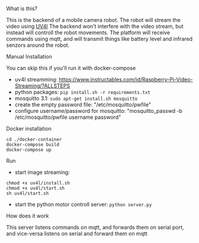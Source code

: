 What is this?

This is the backend of a mobile camera robot.
The robot will stream the video using [UV4l](http://www.linux-projects.org/uv4l/)
The backend won't interfere with the video stream, but instead will controll the robot movements.
The platform will receive commands using mqtt, and will transmit things like battery level and 
infrared senzors around the robot.

Manual Installation

You can skip this if you'll run it with docker-compose

* uv4l streamming: https://www.instructables.com/id/Raspberry-Pi-Video-Streaming/?ALLSTEPS
* python packages: ````pip install.sh -r requirements.txt````
* mosquitto 3.1: ````sudo apt-get install.sh mosquitto````
* create the empty password file: "/etc/mosquitto/pwfile"
* configure username/password for mosquitto: "mosquitto_passwd -b /etc/mosquitto/pwfile username password"

Docker installation

````
cd ./docker-container
docker-compose build 
docker-compose up
````

Run

* start image streaming: 
````
chmod +x uv4l/install.sh
chmod +x uv4l/start.sh
sh uv4l/start.sh
````

* start the python motor controll server:
```` python server.py ````

How does it work

This server listens commands on mqtt, and forwards them on serial port, 
and vice-versa listens on serial and forward them on mqtt